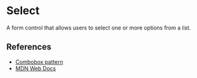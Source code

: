 <!-- @license CC0-1.0 -->

# Select

A form control that allows users to select one or more options from a list.

## References

- [Combobox pattern](https://www.w3.org/WAI/ARIA/apg/patterns/combobox/)
- [MDN Web Docs](https://developer.mozilla.org/en-US/docs/Web/HTML/Element/select)
